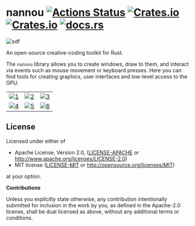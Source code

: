 # nannou [![Actions Status](https://github.com/nannou-org/nannou/workflows/cpal/badge.svg)](https://github.com/nannou-org/nannou/actions) [![Crates.io](https://img.shields.io/crates/v/nannou.svg)](https://crates.io/crates/nannou) [![Crates.io](https://img.shields.io/crates/l/nannou.svg)](https://github.com/nannou-org/nannou/nannou/blob/master/LICENSE-MIT) [![docs.rs](https://docs.rs/nannou/badge.svg)](https://docs.rs/nannou/)

![sdf](https://i.imgur.com/1ldLFfj.png)

An open-source creative-coding toolkit for Rust.

The `nannou` library allows you to create windows, draw to them, and interact
via events such as mouse movement or keyboard presses. Here you can find
tools for creating graphics, user interfaces and low-level access to the GPU.

|     |     |     |
| --- |:---:| ---:|
| [![1](https://i.imgur.com/4TtL8kP.gif)](https://github.com/nannou-org/nannou/blob/master/examples/generative_design/color/p_1_0_01.rs) | [![2](https://i.imgur.com/ly3Uk3g.gif)](https://github.com/nannou-org/nannou/blob/master/examples/draw/draw_mesh.rs) | [![3](https://i.imgur.com/GP6zlSR.gif)](https://github.com/nannou-org/nannou/blob/master/examples/draw/draw.rs) |
| [![4](https://i.imgur.com/kPn91tW.gif)](https://github.com/nannou-org/nannou/blob/master/examples/draw/draw_polygon.rs) | [![5](https://i.imgur.com/gaiWHZX.gif)](https://github.com/nannou-org/nannou/blob/master/examples/simple_ui.rs) | [![6](https://i.imgur.com/lm4RI4N.gif)](https://github.com/nannou-org/nannou/blob/master/examples/draw/draw_polyline.rs) |

## License

Licensed under either of

 * Apache License, Version 2.0, ([LICENSE-APACHE](LICENSE-APACHE) or http://www.apache.org/licenses/LICENSE-2.0)
 * MIT license ([LICENSE-MIT](LICENSE-MIT) or http://opensource.org/licenses/MIT)

at your option.

**Contributions**

Unless you explicitly state otherwise, any contribution intentionally submitted
for inclusion in the work by you, as defined in the Apache-2.0 license, shall be
dual licensed as above, without any additional terms or conditions.
